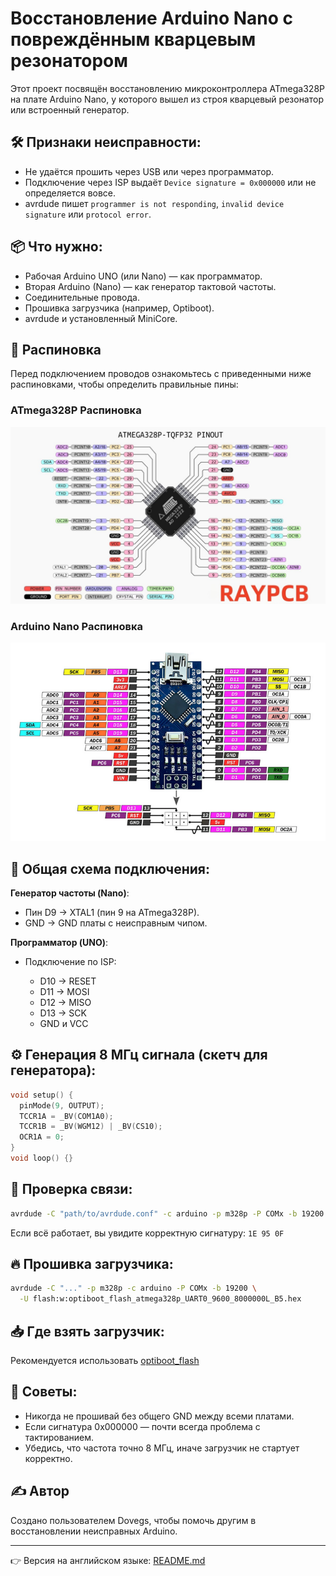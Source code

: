 # Восстановление Arduino Nano с повреждённым кварцевым резонатором

Этот проект посвящён восстановлению микроконтроллера ATmega328P на плате Arduino Nano, у которого вышел из строя кварцевый резонатор или встроенный генератор.

## 🛠 Признаки неисправности:

* Не удаётся прошить через USB или через программатор.
* Подключение через ISP выдаёт `Device signature = 0x000000` или не определяется вовсе.
* avrdude пишет `programmer is not responding`, `invalid device signature` или `protocol error`.

## 📦 Что нужно:

* Рабочая Arduino UNO (или Nano) — как программатор.
* Вторая Arduino (Nano) — как генератор тактовой частоты.
* Соединительные провода.
* Прошивка загрузчика (например, Optiboot).
* avrdude и установленный MiniCore.

## 🧭 Распиновка

Перед подключением проводов ознакомьтесь с приведенными ниже распиновками, чтобы определить правильные пины:

### ATmega328P Распиновка
![ATmega328P Pinout](images/Atmega328p.jpg)

### Arduino Nano Распиновка
![Arduino Nano Pinout](images/Arduino_nano.PNG)

## 🔄 Общая схема подключения:

**Генератор частоты (Nano)**:

* Пин D9 → XTAL1 (пин 9 на ATmega328P).
* GND → GND платы с неисправным чипом.

**Программатор (UNO)**:

* Подключение по ISP:

  * D10 → RESET
  * D11 → MOSI
  * D12 → MISO
  * D13 → SCK
  * GND и VCC

## ⚙ Генерация 8 МГц сигнала (скетч для генератора):

```cpp
void setup() {
  pinMode(9, OUTPUT);
  TCCR1A = _BV(COM1A0);
  TCCR1B = _BV(WGM12) | _BV(CS10);
  OCR1A = 0;
}
void loop() {}
```

## 🧪 Проверка связи:

```bash
avrdude -C "path/to/avrdude.conf" -c arduino -p m328p -P COMx -b 19200
```

Если всё работает, вы увидите корректную сигнатуру: `1E 95 0F`

## 🔥 Прошивка загрузчика:

```bash
avrdude -C "..." -p m328p -c arduino -P COMx -b 19200 \
  -U flash:w:optiboot_flash_atmega328p_UART0_9600_8000000L_B5.hex
```

## 📥 Где взять загрузчик:

Рекомендуется использовать [optiboot_flash](https://github.com/MCUdude/MiniCore/tree/master/avr/bootloaders/optiboot_flash)

## 🧠 Советы:

* Никогда не прошивай без общего GND между всеми платами.
* Если сигнатура 0x000000 — почти всегда проблема с тактированием.
* Убедись, что частота точно 8 МГц, иначе загрузчик не стартует корректно.

## ✍ Автор

Создано пользователем Dovegs, чтобы помочь другим в восстановлении неисправных Arduino.

---

👉 Версия на английском языке: [README.md](README.md)
